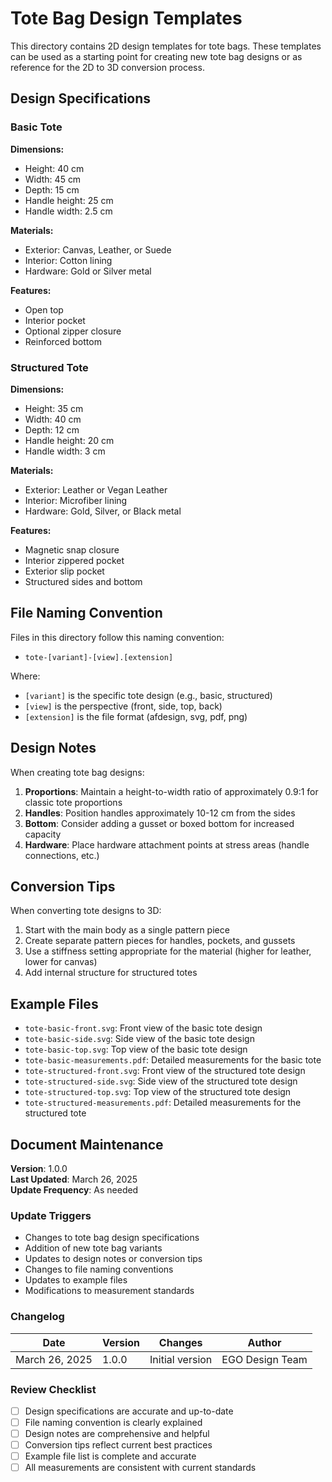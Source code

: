 # Tote Bag Design Templates

This directory contains 2D design templates for tote bags. These templates can be used as a starting point for creating new tote bag designs or as reference for the 2D to 3D conversion process.

## Design Specifications

### Basic Tote

**Dimensions:**
- Height: 40 cm
- Width: 45 cm
- Depth: 15 cm
- Handle height: 25 cm
- Handle width: 2.5 cm

**Materials:**
- Exterior: Canvas, Leather, or Suede
- Interior: Cotton lining
- Hardware: Gold or Silver metal

**Features:**
- Open top
- Interior pocket
- Optional zipper closure
- Reinforced bottom

### Structured Tote

**Dimensions:**
- Height: 35 cm
- Width: 40 cm
- Depth: 12 cm
- Handle height: 20 cm
- Handle width: 3 cm

**Materials:**
- Exterior: Leather or Vegan Leather
- Interior: Microfiber lining
- Hardware: Gold, Silver, or Black metal

**Features:**
- Magnetic snap closure
- Interior zippered pocket
- Exterior slip pocket
- Structured sides and bottom

## File Naming Convention

Files in this directory follow this naming convention:

- `tote-[variant]-[view].[extension]`

Where:
- `[variant]` is the specific tote design (e.g., basic, structured)
- `[view]` is the perspective (front, side, top, back)
- `[extension]` is the file format (afdesign, svg, pdf, png)

## Design Notes

When creating tote bag designs:

1. **Proportions**: Maintain a height-to-width ratio of approximately 0.9:1 for classic tote proportions
2. **Handles**: Position handles approximately 10-12 cm from the sides
3. **Bottom**: Consider adding a gusset or boxed bottom for increased capacity
4. **Hardware**: Place hardware attachment points at stress areas (handle connections, etc.)

## Conversion Tips

When converting tote designs to 3D:

1. Start with the main body as a single pattern piece
2. Create separate pattern pieces for handles, pockets, and gussets
3. Use a stiffness setting appropriate for the material (higher for leather, lower for canvas)
4. Add internal structure for structured totes

## Example Files

- `tote-basic-front.svg`: Front view of the basic tote design
- `tote-basic-side.svg`: Side view of the basic tote design
- `tote-basic-top.svg`: Top view of the basic tote design
- `tote-basic-measurements.pdf`: Detailed measurements for the basic tote
- `tote-structured-front.svg`: Front view of the structured tote design
- `tote-structured-side.svg`: Side view of the structured tote design
- `tote-structured-top.svg`: Top view of the structured tote design
- `tote-structured-measurements.pdf`: Detailed measurements for the structured tote

## Document Maintenance

**Version**: 1.0.0  
**Last Updated**: March 26, 2025  
**Update Frequency**: As needed  

### Update Triggers
- Changes to tote bag design specifications
- Addition of new tote bag variants
- Updates to design notes or conversion tips
- Changes to file naming conventions
- Updates to example files
- Modifications to measurement standards

### Changelog
| Date | Version | Changes | Author |
|------|---------|---------|--------|
| March 26, 2025 | 1.0.0 | Initial version | EGO Design Team |

### Review Checklist
- [ ] Design specifications are accurate and up-to-date
- [ ] File naming convention is clearly explained
- [ ] Design notes are comprehensive and helpful
- [ ] Conversion tips reflect current best practices
- [ ] Example file list is complete and accurate
- [ ] All measurements are consistent with current standards
